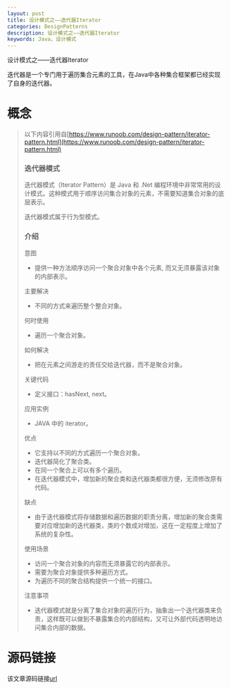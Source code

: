 ```yaml
---
layout: post
title: 设计模式之——迭代器Iterator
categories: DesignPatterns
description: 设计模式之——迭代器Iterator
keywords: Java，设计模式
---
```


设计模式之——迭代器Iterator

迭代器是一个专门用于遍历集合元素的工具，在Java中各种集合框架都已经实现了自身的迭代器。

# 概念

> 以下内容引用自[https://www.runoob.com/design-pattern/iterator-pattern.html](https://www.runoob.com/design-pattern/iterator-pattern.html)
> 
> ### 迭代器模式
> 迭代器模式（Iterator Pattern）是 Java 和 .Net 编程环境中非常常用的设计模式。这种模式用于顺序访问集合对象的元素，不需要知道集合对象的底层表示。
> 
> 迭代器模式属于行为型模式。
> 
> ### 介绍
> 意图
> - 提供一种方法顺序访问一个聚合对象中各个元素, 而又无须暴露该对象的内部表示。
> 
> 主要解决
> - 不同的方式来遍历整个整合对象。
> 
> 何时使用
> - 遍历一个聚合对象。
> 
> 如何解决
> - 把在元素之间游走的责任交给迭代器，而不是聚合对象。
> 
> 关键代码
> - 定义接口：hasNext, next。
> 
> 应用实例
> - JAVA 中的 iterator。
> 
> 优点
> - 它支持以不同的方式遍历一个聚合对象。 
> - 迭代器简化了聚合类。 
> - 在同一个聚合上可以有多个遍历。 
> - 在迭代器模式中，增加新的聚合类和迭代器类都很方便，无须修改原有代码。
> 
> 缺点
> - 由于迭代器模式将存储数据和遍历数据的职责分离，增加新的聚合类需要对应增加新的迭代器类，类的个数成对增加，这在一定程度上增加了系统的复杂性。
> 
> 使用场景
> - 访问一个聚合对象的内容而无须暴露它的内部表示。 
> - 需要为聚合对象提供多种遍历方式。 
> - 为遍历不同的聚合结构提供一个统一的接口。
> 
> 注意事项
> - 迭代器模式就是分离了集合对象的遍历行为，抽象出一个迭代器类来负责，这样既可以做到不暴露集合的内部结构，又可让外部代码透明地访问集合内部的数据。



# 源码链接
该文章源码链接[url](url)